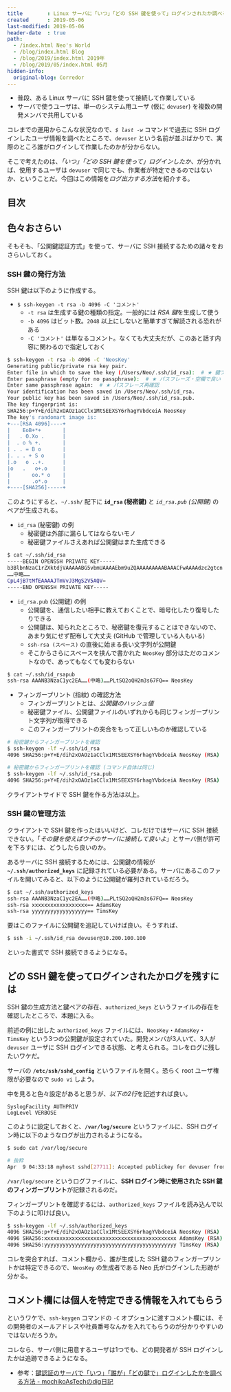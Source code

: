 ```yaml
---
title        : Linux サーバに「いつ」「どの SSH 鍵を使って」ログインされたか調べる方法
created      : 2019-05-06
last-modified: 2019-05-06
header-date  : true
path:
  - /index.html Neo's World
  - /blog/index.html Blog
  - /blog/2019/index.html 2019年
  - /blog/2019/05/index.html 05月
hidden-info:
  original-blog: Corredor
---
```


- 普段、ある Linux サーバに SSH 鍵を使って接続して作業している
- サーバで使うユーザは、単一のシステム用ユーザ (仮に `devuser`) を複数の開発メンバで共用している

コレまでの運用からこんな状況なので、*`$ last -w`* コマンドで過去に SSH ログインしたユーザ情報を調べたところで、`devuser` という名前が並ぶばかりで、実際のところ誰がログインして作業したのかが分からない。

そこで考えたのは、*「いつ」「どの SSH 鍵を使って」ログインしたか*、が分かれば、使用するユーザは `devuser` で同じでも、作業者が特定できるのではないか、ということだ。今回はこの情報を*ログ出力する方法*を紹介する。

## 目次

## 色々おさらい

そもそも、「公開鍵認証方式」を使って、サーバに SSH 接続するための諸々をおさらいしておく。

### SSH 鍵の発行方法

SSH 鍵は以下のように作成する。

- `$ ssh-keygen -t rsa -b 4096 -C 'コメント'`
  - `-t rsa` は生成する鍵の種類の指定。一般的には *RSA 鍵*を生成して使う
  - `-b 4096` はビット数。`2048` 以上にしないと簡単すぎて解読される恐れがある
  - `-C 'コメント'` は単なるコメント。なくても大丈夫だが、このあと話す内容に関わるので指定しておく

```bash
$ ssh-keygen -t rsa -b 4096 -C 'NeosKey'
Generating public/private rsa key pair.
Enter file in which to save the key (/Users/Neo/.ssh/id_rsa):  # ★ 鍵ファイルの出力先を指定する
Enter passphrase (empty for no passphrase):  # ★ パスフレーズ・空欄で良い
Enter same passphrase again:  # ★ パスフレーズ再確認
Your identification has been saved in /Users/Neo/.ssh/id_rsa.
Your public key has been saved in /Users/Neo/.ssh/id_rsa.pub.
The key fingerprint is:
SHA256:p+Y+E/dih2xOAOz1aCClx1MtSEEXSY6rhagYVbdceiA NeosKey
The key's randomart image is:
+---[RSA 4096]----+
|    EoB+*+       |
|   . O.Xo .      |
|  . o % +.       |
| . . = B o       |
|. . . + S o      |
|.o   o ..+.      |
|o   .   o+.o     |
|       oo.* o    |
|       .o*.o     |
+----[SHA256]-----+
```

このようにすると、`~/.ssh/` 配下に **`id_rsa` (秘密鍵)** と *`id_rsa.pub` (公開鍵)* のペアが生成される。

- `id_rsa` (秘密鍵) の例
  - 秘密鍵は外部に漏らしてはならないモノ
  - 秘密鍵ファイルさえあれば公開鍵はまた生成できる

```bash
$ cat ~/.ssh/id_rsa
-----BEGIN OPENSSH PRIVATE KEY-----
b3BlbnNzaC1rZXktdjVAAAAABG5vbmUAAAAEbm9uZQAAAAAAAAABAAACFwAAAAdzc2gtcn
……中略……
CpL4jB7tMfEAAAAJTmVvJ3MgS2V5AQV=
-----END OPENSSH PRIVATE KEY-----
```

- `id_rsa.pub` (公開鍵) の例
  - 公開鍵を、通信したい相手に教えておくことで、暗号化したり復号したりできる
  - 公開鍵は、知られたところで、秘密鍵を復元することはできないので、あまり気にせず配布して大丈夫 (GitHub で管理している人もいる)
  - `ssh-rsa (スペース)` の直後に始まる長い文字列が公開鍵
  - そこからさらにスペースを挟んで書かれた `NeosKey` 部分はただのコメントなので、あってもなくても変わらない

```bash
$ cat ~/.ssh/id_rsapub
ssh-rsa AAANB3NzaC1yc2EA……(中略)……PLtSQ2oQH2m3s67FQ== NeosKey
```

- フィンガープリント (指紋) の確認方法
  - フィンガープリントとは、*公開鍵のハッシュ値*
  - 秘密鍵ファイル、公開鍵ファイルのいずれからも同じフィンガープリント文字列が取得できる
  - このフィンガープリントの突合をもって正しいものか確認している

```bash
# 秘密鍵からフィンガープリントを確認
$ ssh-keygen -lf ~/.ssh/id_rsa
4096 SHA256:p+Y+E/dih2xOAOz1aCClx1MtSEEXSY6rhagYVbdceiA NeosKey (RSA)

# 秘密鍵からフィンガープリントを確認 (コマンド自体は同じ)
$ ssh-keygen -lf ~/.ssh/id_rsa.pub
4096 SHA256:p+Y+E/dih2xOAOz1aCClx1MtSEEXSY6rhagYVbdceiA NeosKey (RSA)
```

クライアントサイドで SSH 鍵を作る方法は以上。

### SSH 鍵の管理方法

クライアントで SSH 鍵を作ったはいいけど、コレだけではサーバに SSH 接続できない。「*その鍵を使えばウチのサーバに接続して良いよ*」とサーバ側が許可を下ろすには、どうしたら良いのか。

あるサーバに SSH 接続するためには、公開鍵の情報が **`~/.ssh/authorized_keys`** に記録されている必要がある。サーバにあるこのファイルを開いてみると、以下のように公開鍵が羅列されているだろう。

```bash
$ cat ~/.ssh/authorized_keys
ssh-rsa AAANB3NzaC1yc2EA……(中略)……PLtSQ2oQH2m3s67FQ== NeosKey
ssh-rsa xxxxxxxxxxxxxxxxxx== AdamsKey
ssh-rsa yyyyyyyyyyyyyyyyyy== TimsKey
```

要はこのファイルに公開鍵を追記していけば良い。そうすれば、

```bash
$ ssh -i ~/.ssh/id_rsa devuser@10.200.100.100
```

といった書式で SSH 接続できるようになる。

## どの SSH 鍵を使ってログインされたかログを残すには

SSH 鍵の生成方法と鍵ペアの存在、`authorized_keys` というファイルの存在を確認したところで、本題に入る。

前述の例に出した `authorized_keys` ファイルには、`NeosKey`・`AdamsKey`・`TimsKey` という3つの公開鍵が設定されていた。開発メンバが3人いて、3人が `devuser` ユーザに SSH ログインできる状態、と考えられる。コレをログに残したいワケだ。

サーバの **`/etc/ssh/sshd_config`** というファイルを開く。恐らく root ユーザ権限が必要なので `sudo vi` しよう。

中を見ると色々設定があると思うが、*以下の2行*を記述すれば良い。

```
SyslogFacility AUTHPRIV
LogLevel VERBOSE
```

このように設定しておくと、**`/var/log/secure`** というファイルに、SSH ログイン時に以下のようなログが出力されるようになる。

```bash
$ sudo cat /var/log/secure

# 抜粋
Apr  9 04:33:18 myhost sshd[27711]: Accepted publickey for devuser from 10.200.100.100 port 50177 ssh2: RSA SHA256:p+Y+E/dih2xOAOz1aCClx1MtSEEXSY6rhagYVbdceiA
```

`/var/log/secure` というログファイルに、**SSH ログイン時に使用された SSH 鍵のフィンガープリント**が記録されるのだ。

フィンガープリントを確認するには、`authorized_keys` ファイルを読み込んで以下のように叩けば良い。

```bash
$ ssh-keygen -lf ~/.ssh/authorized_keys
4096 SHA256:p+Y+E/dih2xOAOz1aCClx1MtSEEXSY6rhagYVbdceiA NeosKey (RSA)
4096 SHA256:xxxxxxxxxxxxxxxxxxxxxxxxxxxxxxxxxxxxxxxxxxx AdamsKey (RSA)
4096 SHA256:yyyyyyyyyyyyyyyyyyyyyyyyyyyyyyyyyyyyyyyyyyy TimsKey (RSA)
```

コレを突合すれば、コメント欄から、誰が生成した SSH 鍵のフィンガープリントかは特定できるので、`NeosKey` の生成者である Neo 氏がログインした形跡が分かる。

## コメント欄には個人を特定できる情報を入れてもらう

というワケで、`ssh-keygen` コマンドの `-C` オプションに渡すコメント欄には、その開発者のメールアドレスや社員番号なんかを入れてもらうのが分かりやすいのではないだろうか。

コレなら、サーバ側に用意するユーザは1つでも、どの開発者が SSH ログインしたかは追跡できるようになる。

- 参考：[鍵認証のサーバで「いつ」「誰が」「どの鍵で」ログインしたかを調べる方法 - mochikoAsTechのdig日記](https://mochikoastech.hatenablog.com/entry/archives/23)
